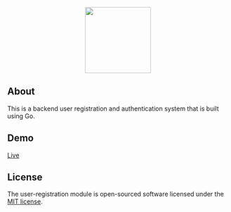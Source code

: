 <p align="center"><img width="150px" src="https://blog.golang.org/go-brand/Go-Logo/PNG/Go-Logo_Blue.png"></p>

## About

This is a backend user registration and authentication system that is built using Go.

## Demo

[Live](https://userregapi.appspot.com)

## License

The user-registration module is open-sourced software licensed under the [MIT license](http://opensource.org/licenses/MIT).
